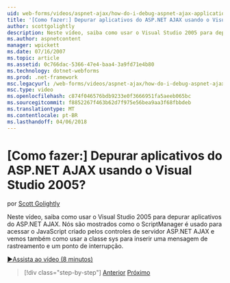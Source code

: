 ```yaml
---
uid: web-forms/videos/aspnet-ajax/how-do-i-debug-aspnet-ajax-applications-using-visual-studio-2005
title: '[Como fazer:] Depurar aplicativos do ASP.NET AJAX usando o Visual Studio 2005? | Microsoft Docs'
author: scottgolightly
description: Neste vídeo, saiba como usar o Visual Studio 2005 para depurar aplicativos do ASP.NET AJAX. Nós são mostrados como o ScriptManager é usado para acessar o JavaScript...
ms.author: aspnetcontent
manager: wpickett
ms.date: 07/16/2007
ms.topic: article
ms.assetid: 0c766dac-5366-47e4-baa4-3a9fd71e4b80
ms.technology: dotnet-webforms
ms.prod: .net-framework
msc.legacyurl: /web-forms/videos/aspnet-ajax/how-do-i-debug-aspnet-ajax-applications-using-visual-studio-2005
msc.type: video
ms.openlocfilehash: c874f046576bdb9233e0f3666951fa5aeeb065bc
ms.sourcegitcommit: f8852267f463b62d7f975e56bea9aa3f68fbbdeb
ms.translationtype: MT
ms.contentlocale: pt-BR
ms.lasthandoff: 04/06/2018
---
```

<a name="how-do-i-debug-aspnet-ajax-applications-using-visual-studio-2005"></a>[Como fazer:] Depurar aplicativos do ASP.NET AJAX usando o Visual Studio 2005?
====================
por [Scott Golightly](https://github.com/scottgolightly)

Neste vídeo, saiba como usar o Visual Studio 2005 para depurar aplicativos do ASP.NET AJAX. Nós são mostrados como o ScriptManager é usado para acessar o JavaScript criado pelos controles de servidor ASP.NET AJAX e vemos também como usar a classe sys para inserir uma mensagem de rastreamento e um ponto de interrupção.

[&#9654;Assista ao vídeo (8 minutos)](https://channel9.msdn.com/Blogs/ASP-NET-Site-Videos/how-do-i-debug-aspnet-ajax-applications-using-visual-studio-2005)

> [!div class="step-by-step"]
> [Anterior](how-do-i-use-the-aspnet-ajax-profile-services.md)
> [Próximo](how-do-i-build-a-custom-aspnet-ajax-server-control.md)
